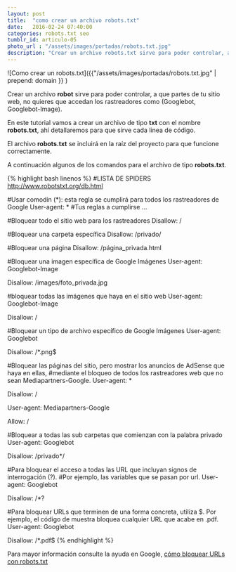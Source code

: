 ```yaml
---
layout: post
title:  "como crear un archivo robots.txt"
date:   2016-02-24 07:40:00
categories: robots.txt seo
tumblr_id: articulo-05
photo_url : "/assets/images/portadas/robots.txt.jpg"
description: "Crear un archivo robots.txt sirve para poder controlar, a que partes de tu sitio web, no quieres que accedan los rastreadores como (Googlebot, Googlebot-Image)..."
---
```

![Como crear un robots.txt]({{"/assets/images/portadas/robots.txt.jpg" | prepend: domain }} )

Crear un archivo **robot** sirve para poder controlar, a que partes de tu sitio web, no quieres que accedan los rastreadores como (Googlebot, Googlebot-Image).

En este tutorial vamos a crear un archivo de tipo **txt** con el nombre **robots.txt**, ahí detallaremos para que sirve cada linea de código.

El archivo **robots.txt** se incluirá en la raíz del proyecto para que funcione correctamente.

A continuación algunos de los comandos para el archivo de tipo **robots.txt**.

{% highlight bash linenos %}
#LISTA DE SPIDERS http://www.robotstxt.org/db.html

#Usar comodín (*): esta regla se cumplirá para todos los rastreadores de Google
User-agent: *
#Tus reglas a cumplirse ...

#Bloquear todo el sitio web para los rastreadores
Disallow: /

#Bloquear una carpeta específica
Disallow: /privado/

#Bloquear una página
Disallow: /página_privada.html

#Bloquear una imagen específica de Google Imágenes
User-agent: Googlebot-Image

Disallow: /images/foto_privada.jpg

#bloquear todas las imágenes que haya en el sitio web
User-agent: Googlebot-Image

Disallow: /

#Bloquear un tipo de archivo específico de Google Imágenes
User-agent: Googlebot

Disallow: /*.png$

#Bloquear las páginas del sitio, pero mostrar los anuncios de AdSense que haya en ellas, 
#mediante el bloqueo de todos los rastreadores web que no sean Mediapartners-Google. 
User-agent: *

Disallow: /

User-agent: Mediapartners-Google

Allow: /

#Bloquear a todas las sub carpetas que comienzan con la palabra privado
User-agent: Googlebot

Disallow: /privado*/

#Para bloquear el acceso a todas las URL que incluyan signos de interrogación (?).
#Por ejemplo, las variables que se pasan por url.
User-agent: Googlebot

Disallow: /*?

#Para bloquear URLs que terminen de una forma concreta, utiliza $. Por ejemplo, el código de muestra bloquea cualquier URL que acabe en .pdf.
User-agent: Googlebot

Disallow: /*.pdf$
{% endhighlight %}

Para mayor información consulte la ayuda en Google, [cómo bloquear URLs con robots.txt](https://support.google.com/webmasters/answer/6062596)